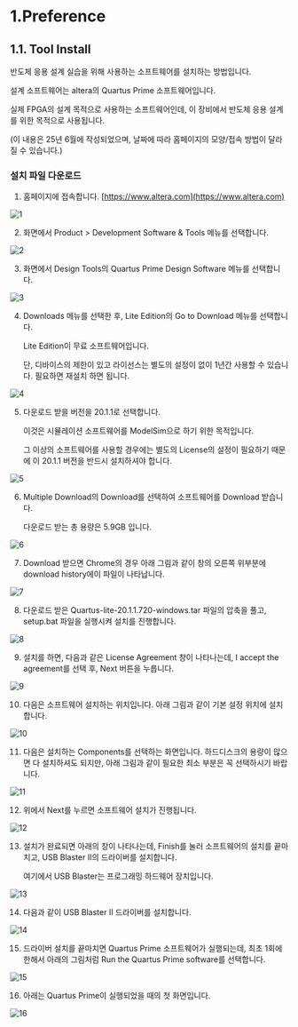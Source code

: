 # 1.Preference


## 1.1. Tool Install



반도체 응용 설계 실습을 위해 사용하는 소프트웨어를 설치하는 방법입니다. 


설계 소프트웨어는 altera의 Quartus Prime 소프트웨어입니다. 


실제 FPGA의 설계 목적으로 사용하는 소프트웨어인데, 이 장비에서 반도체 응용 설계를 위한 목적으로 사용됩니다. 


(이 내용은 25년 6월에 작성되었으며, 날짜에 따라 홈페이지의 모양/접속 방법이 달라질 수 있습니다.) 



### 설치 파일 다운로드 


1. 홈페이지에 접속합니다. [https://www.altera.com](https://www.altera.com)


![1](pic/ToolInstall01.PNG)



2. 화면에서 Product > Development Software & Tools 메뉴를 선택합니다.


![2](pic/ToolInstall02.PNG)



3. 화면에서 Design Tools의 Quartus Prime Design Software 메뉴를 선택합니다. 


![3](pic/ToolInstall03.PNG)



4. Downloads 메뉴를 선택한 후, Lite Edition의 Go to Download 메뉴를 선택합니다. 

   Lite Edition이 무료 소프트웨어입니다. 

   단, 디바이스의 제한이 있고 라이선스는 별도의 설정이 없이 1년간 사용할 수 있습니다. 필요하면 재설치 하면 됩니다. 



![4](pic/ToolInstall04.PNG)


5. 다운로드 받을 버전을 20.1.1로 선택합니다. 

   이것은 시뮬레이션 소프트웨어를 ModelSim으로 하기 위한 목적입니다. 

   그 이상의 소프트웨어를 사용할 경우에는 별도의 License의 설정이 필요하기 때문에 이 20.1.1 버전을 반드시 설치하셔야 합니다. 




![5](pic/ToolInstall05.PNG)


6. Multiple Download의 Download를 선택하여 소프트웨어를 Download 받습니다. 


   다운로드 받는 총 용량은 5.9GB 입니다. 


![6](pic/ToolInstall06.PNG)


7. Download 받으면 Chrome의 경우 아래 그림과 같이 창의 오른쪽 위부분에 download history에이 파일이 나타납니다. 


![7](pic/ToolInstall07.PNG)


8. 다운로드 받은 Quartus-lite-20.1.1.720-windows.tar 파일의 압축을 풀고, setup.bat 파일을 실행시켜 설치를 진행합니다. 


![8](pic/ToolInstall08.PNG)


9. 설치를 하면, 다음과 같은 License Agreement 창이 나타나는데, I accept the agreement를 선택 후, Next 버튼을 누릅니다. 


![9](pic/ToolInstall09.PNG)


10. 다음은 소프트웨어 설치하는 위치입니다. 아래 그림과 같이 기본 설정 위치에 설치합니다. 


![10](pic/ToolInstall10.PNG)

	
11. 다음은 설치하는 Components를 선택하는 화면입니다. 하드디스크의 용량이 많으면 다 설치하셔도 되지만, 아래 그림과 같이 필요한 최소 부분은 꼭 선택하시기 바랍니다. 
	
![11](pic/ToolInstall11.PNG)
	
12.  위에서 Next를 누르면 소프트웨어 설치가 진행됩니다. 
	
![12](pic/ToolInstall12.PNG)
	
13.  설치가 완료되면 아래의 창이 나타나는데, Finish를 눌러 소프트웨어의 설치를 끝마치고, USB Blaster II의 드라이버를 설치합니다.

 
     여기에서 USB Blaster는 프로그래밍 하드웨어 장치입니다.

![13](pic/ToolInstall13.PNG)
	
14.  다음과 같이 USB Blaster II 드라이버를 설치합니다. 
	
![14](pic/ToolInstall14.PNG)
	
15.  드라이버 설치를 끝마치면 Quartus Prime 소프트웨어가 실행되는데, 최초 1회에 한해서 아래의 그림처럼 Run the Quartus Prime software를 선택합니다. 
	
![15](pic/ToolInstall15.PNG)
	
16.   아래는 Quartus Prime이 실행되었을 때의 첫 화면입니다. 
		
	
![16](pic/ToolInstall16.PNG)
	

